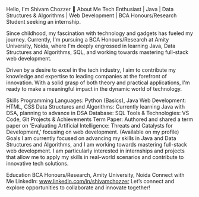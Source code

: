 Hello, I'm Shivam Chozzer 👋 
About Me 
Tech Enthusiast | Java | Data Structures & Algorithms | Web Development | BCA Honours/Research Student seeking an internship.

Since childhood, my fascination with technology and gadgets has fueled my journey. Currently, I'm pursuing a BCA Honours/Research at Amity University, Noida, where I'm deeply engrossed in learning Java, Data Structures and Algorithms, SQL, and working towards mastering full-stack web development.

Driven by a desire to excel in the tech industry, I aim to contribute my knowledge and expertise to leading companies at the forefront of innovation. With a solid grasp of both theory and practical applications, I'm ready to make a meaningful impact in the dynamic world of technology.

Skills Programming Languages: Python (Basics), Java Web Development: HTML, CSS Data Structures and Algorithms: Currently learning Java with DSA, planning to advance in DSA Database: SQL Tools & Technologies: VS Code, Git Projects & Achievements Term Paper: Authored and shared a term paper on 'Evaluating Artificial Intelligence: Threats and Catalysts for Development,' focusing on web development. (Available on my profile) Goals I am currently focused on advancing my skills in Java and Data Structures and Algorithms, and I am working towards mastering full-stack web development. I am particularly interested in internships and projects that allow me to apply my skills in real-world scenarios and contribute to innovative tech solutions.

Education BCA Honours/Research, Amity University, Noida Connect with Me LinkedIn: www.linkedin.com/in/shivamchozzer Let’s connect and explore opportunities to collaborate and innovate together!

<!---
ShivamChozzer/ShivamChozzer is a ✨ special ✨ repository because its `README.md` (this file) appears on your GitHub profile.
You can click the Preview link to take a look at your changes.
--->

